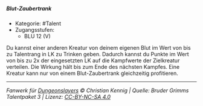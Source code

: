 <!---
Dies ist ein Fanwerk für DUNGEONSLAYERS © von Christian Kennig

Quellen:      [Bruder Grimms Talentpaket 3](https://www.f-space.de/ds4/downloads.html)
              [Talentbeschreibungen](https://www.f-space.de/ds4/tools-talentcards.html)
License:      [CC-BY-NC-SA 4.0](https://creativecommons.org/licenses/by-nc-sa/4.0/deed.de)
Richtlinien:  [Fanwerkrichtlinien](https://www.dungeonslayers.net/fanwerk-richtlinien/)
Autor:        Zauberlehrling
-->

##### Blut-Zaubertrank

- Kategorie: #Talent
- Zugangsstufen:
  - BLU 12 (V)

Du kannst einer anderen Kreatur von deinem eigenen Blut im Wert von bis zu Talentrang in LK zu Trinken geben. Dadurch kannst du Punkte im Wert von bis zu 2x der eingesetzten LK auf die Kampfwerte der Zielkreatur verteilen. Die Wirkung hält bis zum Ende des nächsten Kampfes. Eine Kreatur kann nur von einem Blut-Zaubertrank gleichzeitig profitieren.

---

_Fanwerk für [Dungeonslayers](https://www.dungeonslayers.net/) © Christian Kennig | Quelle: Bruder Grimms Talentpaket 3 | Lizenz: [CC-BY-NC-SA 4.0](https://creativecommons.org/licenses/by-nc-sa/4.0/deed.de)_
